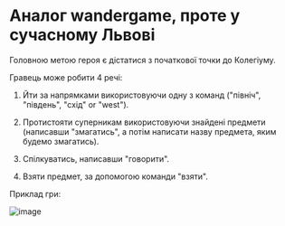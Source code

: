 # Аналог wandergame, проте у сучасному Львові

Головною метою героя є дістатися з початкової точки до Колегіуму.

Гравець може робити 4 речі: 

1) Йти за напрямками використовуючи одну з команд ("північ", "південь", "схід" or "west").

2) Протистояти суперникам використовуючи знайдені предмети (написавши "змагатись", а потім написати назву предмета, яким будемо змагатись).

3) Спілкуватись, написавши "говорити".

4) Взяти предмет, за допомогою команди "взяти".

Приклад гри:

![image](https://user-images.githubusercontent.com/91615650/159934335-0c727def-1253-4786-b53d-e2d04fabecd7.png)
